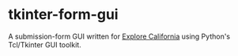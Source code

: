 # tkinter-form-gui
A submission-form GUI written for [Explore California](http://www.explorecalifornia.org) using Python's Tcl/Tkinter GUI toolkit.
